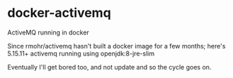 # docker-activemq
ActiveMQ running in docker

Since rmohr/activemq hasn't built a docker image for a few months; here's 5.15.11+ activemq running using openjdk:8-jre-slim

Eventually I'll get bored too, and not update and so the cycle goes on.
